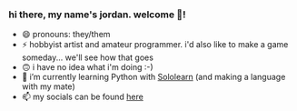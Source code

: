 ### hi there, my name's jordan. welcome 👋!

- 😄 pronouns: they/them
- ⚡ hobbyist artist and amateur programmer. i'd also like to make a game someday... we'll see how that goes
- 🙃 i have no idea what i'm doing :-)
- 🌱 i’m currently learning Python with [Sololearn](https://www.sololearn.com/profile/22883246/) (and making a language with my mate)
- 📫 my socials can be found [here](https://jordan-the-blob.carrd.co/#socials)
